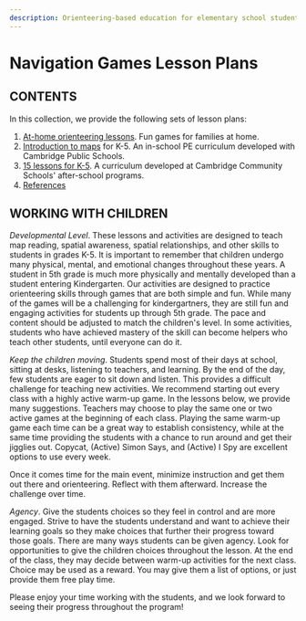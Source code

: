 ```yaml
---
description: Orienteering-based education for elementary school students
---
```


# Navigation Games Lesson Plans

## CONTENTS

In this collection, we provide the following sets of lesson plans:

1. [At-home orienteering lessons](progressions/at-home-intro/). Fun games for families at home.
2. [Introduction to maps](progressions/school-curriculum-level-2/introduction.md) for K-5. An in-school PE curriculum developed with Cambridge Public Schools.
3. [15 lessons for K-5](progressions/afterschool-progression/introduction.md). A curriculum developed at Cambridge Community Schools' after-school programs.
4. [References](references.md)

## WORKING WITH CHILDREN

_Developmental Level_. These lessons and activities are designed to teach map reading, spatial awareness, spatial relationships, and other skills to students in grades K-5. It is important to remember that children undergo many physical, mental, and emotional changes throughout these years. A student in 5th grade is much more physically and mentally developed than a student entering Kindergarten. Our activities are designed to practice orienteering skills through games that are both simple and fun. While many of the games will be a challenging for kindergartners, they are still fun and engaging activities for students up through 5th grade. The pace and content should be adjusted to match the children's level. In some activities, students who have achieved mastery of the skill can become helpers who teach other students, until everyone can do it.

_Keep the children moving_. Students spend most of their days at school, sitting at desks, listening to teachers, and learning. By the end of the day, few students are eager to sit down and listen. This provides a difficult challenge for teaching new activities. We recommend starting out every class with a highly active warm-up game. In the lessons below, we provide many suggestions. Teachers may choose to play the same one or two active games at the beginning of each class. Playing the same warm-up game each time can be a great way to establish consistency, while at the same time providing the students with a chance to run around and get their jigglies out. Copycat, (Active) Simon Says, and (Active) I Spy are excellent options to use every week.

Once it comes time for the main event, minimize instruction and get them out there and orienteering. Reflect with them afterward. Increase the challenge over time.&#x20;

_Agency_. Give the students choices so they feel in control and are more engaged. Strive to have the students understand and want to achieve their learning goals so they make choices that further their progress toward those goals. There are many ways students can be given agency. Look for opportunities to give the children choices throughout the lesson. At the end of the class, they may decide between warm-up activities for the next class. Choice may be used as a reward. You may give them a list of options, or just provide them free play time.

Please enjoy your time working with the students, and we look forward to seeing their progress throughout the program!
